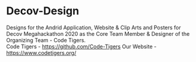 # Decov-Design
Designs for the Andrid Application, Website &amp; Clip Arts and Posters for </br>
Decov Megahackathon 2020 as the Core Team Member & Designer of the Organizing Team - Code Tigers.</br>
Code Tigers - https://github.com/Code-Tigers
Our Website - https://www.codetigers.org/
